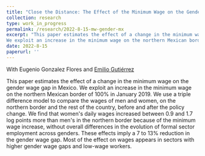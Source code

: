 ```yaml
---
title: "Close the Distance: The Effect of the Minimum Wage on the Gender Wage Gap in Mexico"
collection: research
type: work_in_progress
permalink: /research/2022-8-15-mw-gender-mx
excerpt: "This paper estimates the effect of a change in the minimum wage on the gender wage gap in Mexico.
We exploit an increase in the minimum wage on the northern Mexican border of 100% in January 2019. We use a triple difference model to compare the wages of men and women, on the northern border and the rest of the country, before and after the policy change. We find that women's daily wages increased between 0.9 and 1.7 log points more than men's in the northern border because of the minimum wage increase, without overall differences in the evolution of formal sector employment across genders. These effects imply a 7 to 13% reduction in the gender wage gap. Most of the effect on wages appears in sectors with higher gender wage gaps and low-wage workers."
date: 2022-8-15
paperurl: ''
---
```

With Eugenio Gonzalez Flores and [Emilio Gutiérrez](https://www.emiliogutierrez.net/)

This paper estimates the effect of a change in the minimum wage on the gender wage gap in Mexico.
We exploit an increase in the minimum wage on the northern Mexican border of 100\% in January 2019. We use a triple difference model to compare the wages of men and women, on the northern border and the rest of the country, before and after the policy change. We find that women's daily wages increased between 0.9 and 1.7 log points more than men's in the northern border because of the minimum wage increase, without overall differences in the evolution of formal sector employment across genders. These effects imply a 7 to 13\% reduction in the gender wage gap. Most of the effect on wages appears in sectors with higher gender wage gaps and low-wage workers.

